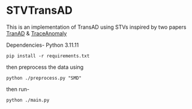 # STVTransAD
This is an implementation of TransAD using STVs inspired by two papers  [TranAD](http://vldb.org/pvldb/vol15/p1201-tuli.pdf) & [TraceAnomaly](https://netman.aiops.org/wp-content/uploads/2020/09/%E5%88%98%E5%B9%B3issre.pdf)


Dependencies-
Python 3.11.11
```
pip install -r requirements.txt
```

then preprocess the data using
```
python ./preprocess.py "SMD"
```

then run-
```
python ./main.py
```
